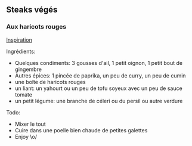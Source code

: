 ## Steaks végés

### Aux haricots rouges

[Inspiration](http://www.piratageculinaire.com/2013/09/steak-aux-haricots-rouges.html)

Ingrédients:
* Quelques condiments: 3 gousses d'ail, 1 petit oignon, 1 petit bout de gingembre
* Autres épices: 1 pincée de paprika, un peu de curry, un peu de cumin
* une boîte de haricots rouges
* un liant: un yahourt ou un peu de tofu soyeux avec un peu de sauce tomate
* un petit légume: une branche de céleri ou du persil ou autre verdure

Todo:
* Mixer le tout
* Cuire dans une poelle bien chaude de petites galettes
* Enjoy \o/
